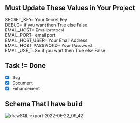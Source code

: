 ## Must Update These Values in Your Project
<!-- ignore-task-list-start -->
SECRET_KEY= Your Secret Key\
DEBUG= if you want then True else False\
EMAIL_HOST= Email protocol\
EMAIL_PORT= email port\
EMAIL_HOST_USER= Your Email Address\
EMAIL_HOST_PASSWORD= Your Password\
EMAIL_USE_TLS= if you want then True else False
<!-- ignore-task-list-end -->


## Task != Done
<!-- ignore-task-list-start -->
- [x] Bug
- [x] Document
- [x] Enhancement
<!-- ignore-task-list-end -->


## Schema That I have build
<!-- ignore-task-list-start -->
![drawSQL-export-2022-06-22_09_42](https://user-images.githubusercontent.com/105751918/174942086-8a000a8e-a7d8-4fba-9a94-a8f82f0e8b40.png)
